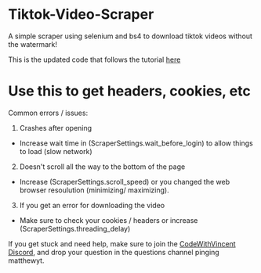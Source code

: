 # Tiktok-Video-Scraper
A simple scraper using selenium and bs4 to download tiktok videos without the watermark!

This is the updated code that follows the tutorial [here](https://www.youtube.com/watch?v=UsT11sOD1JA)
# Use this to get headers, cookies, etc

Common errors / issues:
1. Crashes after opening
- Increase wait time in (ScraperSettings.wait_before_login) to allow things to load (slow network)
2. Doesn't scroll all the way to the bottom of the page
- Increase (ScraperSettings.scroll_speed) or you changed the web browser resoulution (minimizing/ maximizing).
3. If you get an error for downloading the video
- Make sure to check your cookies / headers or increase (ScraperSettings.threading_delay)

If you get stuck and need help, make sure to join the [CodeWithVincent Discord](https://discord.gg/codewithvincent-920882891024629790), and drop your question in the questions channel pinging matthewyt.
